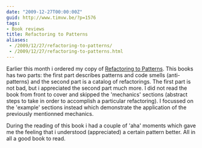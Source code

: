 ```yaml
---
date: "2009-12-27T00:00:00Z"
guid: http://www.timvw.be/?p=1576
tags:
- Book reviews
title: Refactoring to Patterns
aliases:
 - /2009/12/27/refactoring-to-patterns/
 - /2009/12/27/refactoring-to-patterns.html
---
```

Earlier this month i ordered my copy of [Refactoring to Patterns](http://www.amazon.com/Refactoring-Patterns-Joshua-Kerievsky/dp/0321213351). This books has two parts: the first part describes patterns and code smells (anti-patterns) and the second part is a catalog of refactorings. The first part is not bad, but i appreciated the second part much more. I did not read the book from front to cover and skipped the 'mechanics' sections (abstract steps to take in order to accomplish a particular refactoring). I focussed on the 'example' sections instead which demonstrate the application of the previously mentionned mechanics.

During the reading of this book i had a couple of 'aha' moments which gave me the feeling that i understood (appreciated) a certain pattern better. All in all a good book to read.
